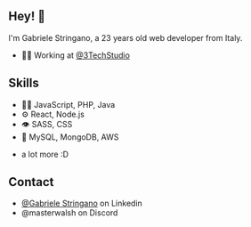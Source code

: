 ## Hey! 👋
I'm Gabriele Stringano, a 23 years old web developer from Italy.

- 👨‍💻 Working at [@3TechStudio](https://www.3techstudio.com/)
  
## Skills
- 👨‍💻 JavaScript, PHP, Java
- ⚙️ React, Node.js
- 👁️ SASS, CSS
- 💽 MySQL, MongoDB, AWS
+ a lot more :D

## Contact
- [@Gabriele Stringano](https://www.linkedin.com/in/gabriele-stringano/) on Linkedin
- @masterwalsh on Discord
